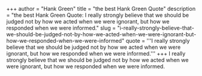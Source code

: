 +++
author = "Hank Green"
title = "the best Hank Green Quote"
description = "the best Hank Green Quote: I really strongly believe that we should be judged not by how we acted when we were ignorant, but how we responded when we were informed."
slug = "i-really-strongly-believe-that-we-should-be-judged-not-by-how-we-acted-when-we-were-ignorant-but-how-we-responded-when-we-were-informed"
quote = '''I really strongly believe that we should be judged not by how we acted when we were ignorant, but how we responded when we were informed.'''
+++
I really strongly believe that we should be judged not by how we acted when we were ignorant, but how we responded when we were informed.

